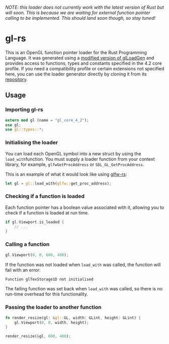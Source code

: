 _NOTE: this loader does not currently work with the latest version of Rust but will soon. This is because we are waiting for external function pointer calling to be implemented. This should land soon though, so stay tuned!_

# gl-rs

This is an OpenGL function pointer loader for the Rust Programming Language. It was generated using a [modified version of glLoadGen](https://github.com/bjz/glLoadGen) and provides access to functions, types and constants specified in the 4.2 core profile. If you need a compatibility profile or certain extensions not specified here, you can use the loader generator directly by cloning it from its [repository](https://github.com/bjz/glLoadGen).

## Usage

### Importing gl-rs

~~~rust
extern mod gl (name = "gl_core_4_2");
use gl;
use gl::types::*;
~~~

### Initialising the loader

You can load each OpenGL symbol into a new struct by using the `load_with`function. You must supply a loader function from your context library, for example, `glfwGetProcAddress` or `SDL_GL_GetProcAddress`.

This is an example of what it would look like using [glfw-rs](https://github.com/bjz/glfw-rs):

~~~rust
let gl = gl::load_with(glfw::get_proc_address);
~~~

### Checking if a function is loaded

Each function pointer has a boolean value associated with it, allowing you to check if a function is loaded at run time.

~~~rust
if gl.Viewport.is_loaded {
    // ...
}
~~~

### Calling a function

~~~rust
gl.Viewport(0, 0, 600, 480);
~~~

If the function was not loaded when `load_with` was called, the function will fail with an error:

~~~rust
Function glTexStorage1D not initialised
~~~

The failing function was set back when `load_with` was called, so there is no run-time overhead for this functionality.

### Passing the loader to another function

~~~rust
fn render_resize(gl: &gl::GL, width: GLint, height: GLint) {
    gl.Viewport(0, 0, width, height);
}

render_resize(&gl, 600, 480);
~~~